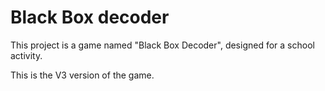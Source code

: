 # Black Box decoder
This project is a game named "Black Box Decoder", designed for a school activity.

This is the V3 version of the game.
